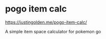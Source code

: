 # pogo item calc

https://justingolden.me/pogo-item-calc/

A simple item space calculator for pokemon go
